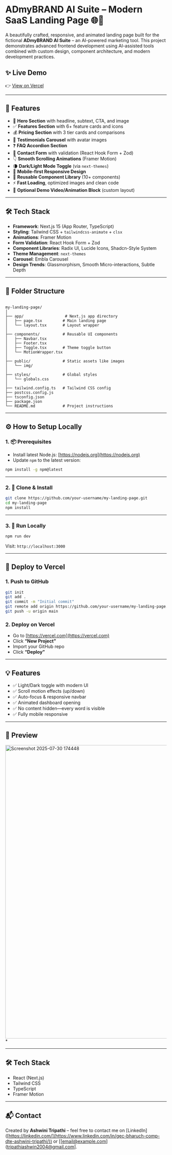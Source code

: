 # ADmyBRAND AI Suite – Modern SaaS Landing Page 🌐🚀

A beautifully crafted, responsive, and animated landing page built for the fictional **ADmyBRAND AI Suite** – an AI-powered marketing tool. This project demonstrates advanced frontend development using AI-assisted tools combined with custom design, component architecture, and modern development practices.

## ✨ Live Demo

👉 [View on Vercel](https://a-dmy-brand-ai-landing-page.vercel.app)

---

## 📌 Features

- 🎯 **Hero Section** with headline, subtext, CTA, and image
- ✅ **Features Section** with 6+ feature cards and icons
- 💰 **Pricing Section** with 3 tier cards and comparisons
- 🌟 **Testimonials Carousel** with avatar images
- ❓ **FAQ Accordion Section**
- 📩 **Contact Form** with validation (React Hook Form + Zod)
- 👇 **Smooth Scrolling Animations** (Framer Motion)
- 🌘 **Dark/Light Mode Toggle** (via `next-themes`)
- 📱 **Mobile-first Responsive Design**
- 🧩 **Reusable Component Library** (10+ components)
- ⚡ **Fast Loading**, optimized images and clean code
- 🎥 **Optional Demo Video/Animation Block** (custom layout)

---


## 🛠️ Tech Stack

- **Framework**: Next.js 15 (App Router, TypeScript)
- **Styling**: Tailwind CSS + `tailwindcss-animate` + `clsx`
- **Animations**: Framer Motion
- **Form Validation**: React Hook Form + Zod
- **Component Libraries**: Radix UI, Lucide Icons, Shadcn-Style System
- **Theme Management**: `next-themes`
- **Carousel**: Embla Carousel
- **Design Trends**: Glassmorphism, Smooth Micro-interactions, Subtle Depth

---



## 📁 Folder Structure

```

my-landing-page/
│
├── app/                  # Next.js app directory
│   ├── page.tsx         # Main landing page
│   └── layout.tsx       # Layout wrapper
│
├── components/          # Reusable UI components
│   ├── Navbar.tsx
│   ├── Footer.tsx
│   ├── Toggle.tsx       # Theme toggle button
│   └── MotionWrapper.tsx
│
├── public/              # Static assets like images
│   └── img/
│
├── styles/              # Global styles
│   └── globals.css
│
├── tailwind.config.ts   # Tailwind CSS config
├── postcss.config.js
├── tsconfig.json
├── package.json
└── README.md            # Project instructions

````

---

## ⚙️ How to Setup Locally

### 1. 📦 Prerequisites

- Install latest Node.js: [https://nodejs.org](https://nodejs.org)
- Update `npm` to the latest version:

```bash
npm install -g npm@latest
````

---

### 2. 🚀 Clone & Install

```bash
git clone https://github.com/your-username/my-landing-page.git
cd my-landing-page
npm install
```

---

### 3. 🧪 Run Locally

```bash
npm run dev
```

Visit: `http://localhost:3000`

---

## 🚀 Deploy to Vercel

### 1. Push to GitHub

```bash
git init
git add .
git commit -m "Initial commit"
git remote add origin https://github.com/your-username/my-landing-page.git
git push -u origin main
```

### 2. Deploy on Vercel

* Go to [https://vercel.com](https://vercel.com)
* Click **“New Project”**
* Import your GitHub repo
* Click **“Deploy”**

---

## 💡 Features

* ✅ Light/Dark toggle with modern UI
* ✅ Scroll motion effects (up/down)
* ✅ Auto-focus & responsive navbar
* ✅ Animated dashboard opening
* ✅ No content hidden—every word is visible
* ✅ Fully mobile responsive

---

## 📸 Preview

<img width="1913" height="915" alt="Screenshot 2025-07-30 174448" src="https://github.com/user-attachments/assets/435ebc2e-641a-4f92-8c91-ea9efc261c2a" />
*

---

## 🛠 Tech Stack

* React (Next.js)
* Tailwind CSS
* TypeScript
* Framer Motion

---

## 📬 Contact

Created by **Ashwini Tripathi** – feel free to contact me on \[LinkedIn]([https://linkedin.com/](https://www.linkedin.com/in/gec-bharuch-comp-dte-ashwini-tripathi/)) or \[[email@example.com](tripathiashwin2004@gmail.com].

```

